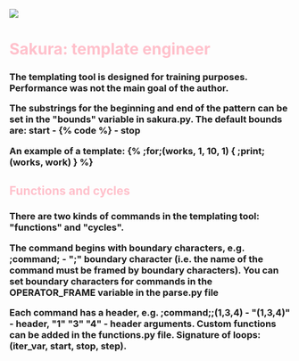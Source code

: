 <img src='https://i.ibb.co/HpYSnXb/IMG-5169.jpg'></img>
<h1><font color="pink">Sakura: template engineer</font></h1>
<h3>The templating tool is designed for training purposes. Performance was not the main goal of the author. <p>The substrings for the beginning and end of the pattern can be set in the "bounds" variable in sakura.py. The default bounds are: start - {% code %} - stop</p><p>An example of a template: {% ;for;(works, 1, 10, 1) {
                                                ;print;(works, work)
                                           } %}</p></h3>

<h2><font color='pink'> Functions and cycles</font></h2>
<h3>There are two kinds of commands in the templating tool: "functions" and "cycles". 
<p>The command begins with boundary characters, e.g. ;command; - ";" boundary character (i.e. the name of the command must be framed by boundary characters). You can set boundary characters for commands in the OPERATOR_FRAME variable in the parse.py file</p> <p>Each command has a header, e.g. ;command;;(1,3,4) - "(1,3,4)" - header, "1" "3" "4" - header arguments. Custom functions can be added in the functions.py file.  Signature of loops: (iter_var, start, stop, step).</p></h3>
